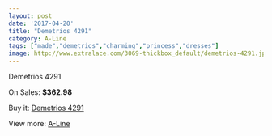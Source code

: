 ```yaml
---
layout: post
date: '2017-04-20'
title: "Demetrios 4291"
category: A-Line
tags: ["made","demetrios","charming","princess","dresses"]
image: http://www.extralace.com/3069-thickbox_default/demetrios-4291.jpg
---
```

Demetrios 4291

On Sales: **$362.98**
<a href="https://www.extralace.com/a-line/1453-demetrios-4291.html"><amp-img layout="responsive" width="600" height="600" src="//www.extralace.com/3069-thickbox_default/demetrios-4291.jpg" alt="Demetrios 4291 0" /></a>
<a href="https://www.extralace.com/a-line/1453-demetrios-4291.html"><amp-img layout="responsive" width="600" height="600" src="//www.extralace.com/3070-thickbox_default/demetrios-4291.jpg" alt="Demetrios 4291 1" /></a>

Buy it: [Demetrios 4291](https://www.extralace.com/a-line/1453-demetrios-4291.html "Demetrios 4291")

View more: [A-Line](https://www.extralace.com/2-a-line "A-Line")